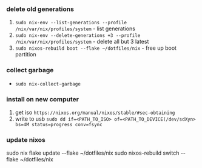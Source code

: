 ### delete old generations
1. `sudo nix-env --list-generations --profile /nix/var/nix/profiles/system` - list generations 
1. `sudo nix-env --delete-generations +3 --profile /nix/var/nix/profiles/system` - delete all but 3 latest
1. `sudo nixos-rebuild boot --flake ~/dotfiles/nix` - free up boot partition

### collect garbage
- `sudo nix-collect-garbage`

### install on new computer
1. get iso `https://nixos.org/manual/nixos/stable/#sec-obtaining`
1. write to usb `sudo dd if=<PATH_TO_ISO> of=<PATH_TO_DEVICE(/dev/sdXyn> bs=4M status=progress conv=fsync`

### update nixos
sudo nix flake update --flake ~/dotfiles/nix
sudo nixos-rebuild switch --flake ~/dotfiles/nix

